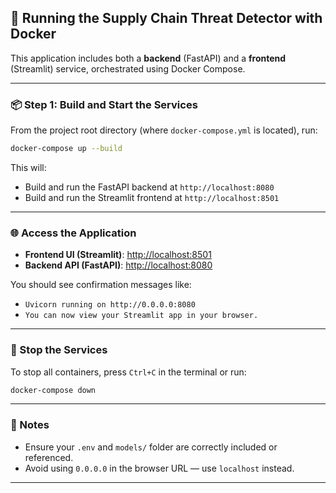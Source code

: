 ## 🐳 Running the Supply Chain Threat Detector with Docker

This application includes both a **backend** (FastAPI) and a **frontend** (Streamlit) service, orchestrated using Docker Compose.

---

### 📦 Step 1: Build and Start the Services

From the project root directory (where `docker-compose.yml` is located), run:

```bash
docker-compose up --build
```

This will:
- Build and run the FastAPI backend at `http://localhost:8080`
- Build and run the Streamlit frontend at `http://localhost:8501`

---

### 🌐 Access the Application

- **Frontend UI (Streamlit)**: [http://localhost:8501](http://localhost:8501)
- **Backend API (FastAPI)**: [http://localhost:8080](http://localhost:8080)

You should see confirmation messages like:
- `Uvicorn running on http://0.0.0.0:8080`
- `You can now view your Streamlit app in your browser.`

---

### 🛑 Stop the Services

To stop all containers, press `Ctrl+C` in the terminal or run:

```bash
docker-compose down
```

---

### 📝 Notes

- Ensure your `.env` and `models/` folder are correctly included or referenced.
- Avoid using `0.0.0.0` in the browser URL — use `localhost` instead.

---
